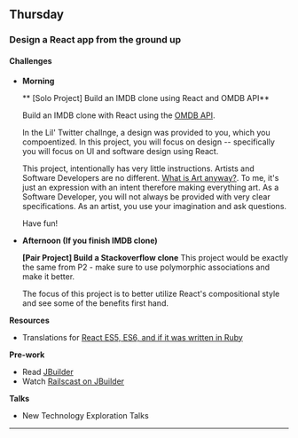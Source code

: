 ## Thursday
### Design a React app from the ground up

#### Challenges
  
- **Morning**
  
  ** [Solo Project] Build an IMDB clone using React and OMDB API**

  Build an IMDB clone with React using the [OMDB API](http://www.omdbapi.com/).
  
  In the Lil' Twitter challnge, a design was provided to you, which you compoentized. In this project, you will focus on design -- specifically you will focus on UI and software design using React.
  
  This project, intentionally has very little instructions. Artists and Software Developers are no different. [What is Art anyway?](http://panw.weebly.com/programming/what-is-art). To me, it's just an expression with an intent therefore making everything art. As a Software Developer, you will not always be provided with very clear specifications. As an artist, you use your imagination and ask questions.
  
  Have fun!
  
- **Afternoon (If you finish IMDB clone)**
  
  **[Pair Project] Build a Stackoverflow clone**
  This project would be exactly the same from P2 - make sure to use polymorphic associations and make it better.

  The focus of this project is to better utilize React's compositional style and see some of the benefits first hand.
  
  
**Resources**

- Translations for [React ES5, ES6, and if it was written in Ruby](http://panw.weebly.com/programming/translation-for-react-es5-es6-and-if-react-was-in-ruby)

**Pre-work**

- Read [JBuilder](https://github.com/rails/jbuilder)
- Watch [Railscast on JBuilder](http://railscasts.com/episodes/320-jbuilder)

**Talks**

- New Technology Exploration Talks

---